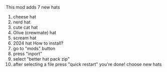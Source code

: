 This mod adds 7 new hats
1) cheese hat
2) nerd hat
3) cute cat hat
4) Olive (crewmate) hat
6) scream hat
7) 2024 hat
How to install?
1) go to "mods" button
2) press "inport"
3) select "better hat pack zip"
4) after selecting a file press "quick restart"
you're done! choose new hats
